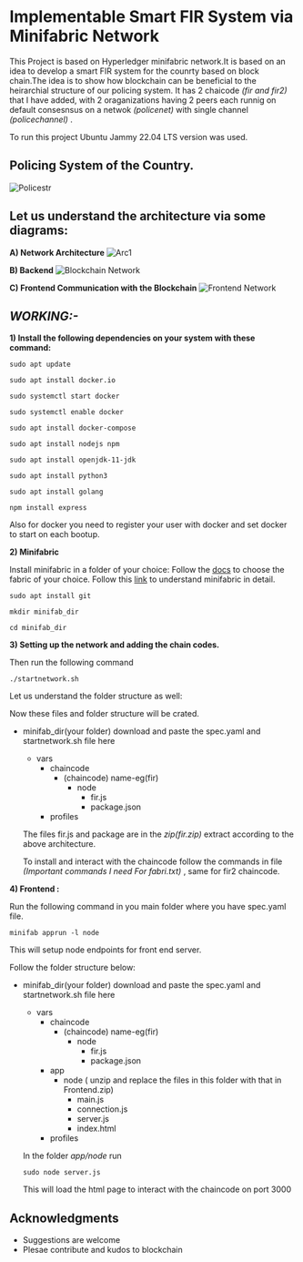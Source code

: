# Implementable Smart FIR System via Minifabric Network

This Project is based on Hyperledger minifabric network.It is based on an idea to develop a smart FIR system for the counrty based on block chain.The idea is to show how blockchain can be beneficial to the heirarchial structure of our policing system. It has 2 chaicode *(fir and fir2)* that I have added, with 2 oraganizations having 2 peers each runnig on default consesnsus on a netwok *(policenet)* with single channel *(policechannel)* .

To run this project Ubuntu Jammy 22.04 LTS version was used.

## Policing System of the Country.
![Policestr](https://github.com/AmritaCSN/Minor-Major_Project_AyushMohanDas_AMENp2CSN21006_FIR_on_Fabric/assets/30437892/02b3a48c-94c4-4ebb-a207-2cf6b0e81101)

## __Let us understand the architecture via some diagrams:__

__A) Network Architecture__ 
![Arc1](https://github.com/AmritaCSN/Minor-Major_Project_AyushMohanDas_AMENp2CSN21006_FIR_on_Fabric/assets/30437892/8f5d7457-4f20-43d5-8e60-1a3077f80519)

__B) Backend__
![Blockchain Network](https://github.com/AmritaCSN/Minor-Major_Project_AyushMohanDas_AMENp2CSN21006_FIR_on_Fabric/assets/30437892/5e50104a-5de2-4d36-87f1-3c21386bd77e)

__C) Frontend Communication with the Blockchain__
![Frontend Network](https://github.com/AmritaCSN/Minor-Major_Project_AyushMohanDas_AMENp2CSN21006_FIR_on_Fabric/assets/30437892/bead43f3-0793-438d-81cc-52cf4f2307f3)


## __*WORKING:-*__

__1) Install the following dependencies on your system with these command:__ 
   
```
sudo apt update

sudo apt install docker.io

sudo systemctl start docker

sudo systemctl enable docker

sudo apt install docker-compose

sudo apt install nodejs npm

sudo apt install openjdk-11-jdk

sudo apt install python3

sudo apt install golang

npm install express
```

   Also for docker you need to register your user with docker and set docker to start on each bootup. 

__2) Minifabric__

  Install minifabric in a folder of your choice:
  Follow the [docs](https://github.com/litong01/minifabric/blob/main/docs/README.md) to choose the fabric of your choice.
  Follow this [link](https://github.com/litong01/minifabric) to understand minifabric in detail.
```
sudo apt install git

mkdir minifab_dir

cd minifab_dir
```
__3) Setting up the network and adding the chain codes.__
   
   
   
   Then run the following command 
   ```
   ./startnetwork.sh
   ``` 
   Let us understand the folder structure as well:
   
   Now these files and folder structure will be crated.
   
   
   
   * minifab_dir(your folder) download and paste the spec.yaml and startnetwork.sh file here
      * vars
         * chaincode
            * (chaincode) name-eg(fir)
               * node
                  * fir.js
                  * package.json
         * profiles
         
      The files fir.js and package are in the *zip(fir.zip)*  extract according to the above architecture.
      
      To install and interact with the chaincode follow the commands in file *(Important commands I need For fabri.txt)* , same for fir2 chaincode.
   
   __4) Frontend :__
   
   Run the following command in you main folder where you have spec.yaml file.
   
   ```
   minifab apprun -l node
   
   ```
   This will setup node endpoints for front end server.
   
   Follow the folder structure below:
   
   * minifab_dir(your folder) download and paste the spec.yaml and startnetwork.sh file here
      * vars
         * chaincode
            * (chaincode) name-eg(fir)
               * node
                  * fir.js
                  * package.json
         * app
            * node ( unzip and replace the files in this folder with that in Frontend.zip)
               * main.js
               * connection.js
               * server.js
               * index.html
         * profiles

     In the folder *app/node* run
     ```
     sudo node server.js
     ```
     This will load the html page to interact with the chaincode on port 3000
   

## Acknowledgments

- Suggestions are welcome
- Plesae contribute and kudos to blockchain
